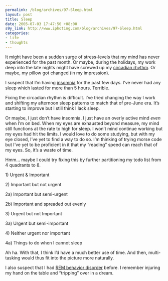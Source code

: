 ```yaml
--- 
permalink: /blog/archives/97-Sleep.html
layout: post
title: Sleep
date: 2005-07-03 17:47:50 +08:00
s9y_link: http://www.iphoting.com/blog/archives/97-Sleep.html
categories: 
- life
- thoughts
---
```

<p class="whiteline"><p>It might have been a sudden surge of stress-levels that my mind has never experienced for the past month. Or maybe, during the holidays, my work deep into the late nights might have screwed up my <a onclick="_gaq.push(['_trackPageview', '/extlink/en.wikipedia.org/wiki/Circadian_rhythm']);"  href="http://en.wikipedia.org/wiki/Circadian_rhythm">circadian rhythm</a>. Or maybe, my pillow got changed (in my impression).</p>
</p><p class="whiteline"><p>I suspect that I&#8217;m having <a onclick="_gaq.push(['_trackPageview', '/extlink/en.wikipedia.org/wiki/Insomnia']);"  href="http://en.wikipedia.org/wiki/Insomnia">insomnia</a> for the past few days. I&#8217;ve never had any sleep which lasted for more than 5 hours. Terrible.</p>
</p><p class="whiteline"><p>Fixing the circadian rhythm is difficult. I&#8217;ve tried changing the way I work and shifting my afternoon sleep patterns to match that of pre-June era. It&#8217;s starting to improve but I still think I lack sleep.</p>
</p><p class="whiteline"><p>Or maybe, I just don&#8217;t have insomnia. I just have an overly active mind <em>even</em> when I&#8217;m on bed. When my eyes are exhausted beyond measure, my mind still functions at the rate to high for sleep. I won&#8217;t mind continue working but my eyes had hit the limits. I would love to do some studying, but with my eye closed, I&#8217;ve yet to find a way to do so. I&#8217;m thinking of trying morse code but I&#8217;ve yet to be proficient in it that my &#8220;reading&#8221; speed can reach that of my eyes. So, it&#8217;s a waste of time.</p>
</p><p class="whiteline"><p>Hmm... maybe I could try fixing this by further partitioning my todo list from 4 quadrants to 8.</p>
</p><p class="break"><p>1) Urgent &amp; Important</p><p class="break">2) Important but not urgent</p><p class="break">2a) Important but semi-urgent</p><p class="break">2b) Important and spreaded out evenly</p><p class="break">3) Urgent but not Important</p><p class="break">3a) Urgent but semi-important</p><p class="break">4) Neither urgent nor important</p><p class="whiteline">4a) Things to do when I cannot sleep</p>
</p><p class="whiteline"><p>Ah ha. With that, I think I&#8217;d have a much better use of time. And then, multi-tasking would thus fit into the picture more naturally.</p>
</p><p class="break"><p>I also suspect that I had <a onclick="_gaq.push(['_trackPageview', '/extlink/en.wikipedia.org/wiki/Rapid_eye_movement_behavior_disorder']);"  href="http://en.wikipedia.org/wiki/Rapid_eye_movement_behavior_disorder">REM behavior disorder</a> before. I remember injuring my hand on the table and &#8220;tripping&#8221; over in a dream.</p></p>

